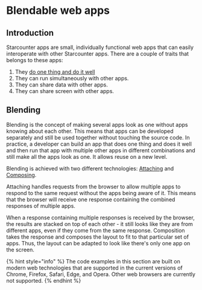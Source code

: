 # Blendable web apps

## Introduction

Starcounter apps are small, individually functional web apps that can easily interoperate with other Starcounter apps. There are a couple of traits that belongs to these apps:

1. They [do one thing and do it well](https://en.wikipedia.org/wiki/Unix_philosophy#Do_One_Thing_and_Do_It_Well)
2. They can run simultaneously with other apps.
3. They can share data with other apps.
4. They can share screen with other apps.

## Blending

Blending is the concept of making several apps look as one without apps knowing about each other. This means that apps can be developed separately and still be used together without touching the source code. In practice, a developer can build an app that does one thing and does it well and then run that app with multiple other apps in different combinations and still make all the apps look as one. It allows reuse on a new level.

Blending is achieved with two different technologies: [Attaching](attaching.md) and [Composing](composing.md).

Attaching handles requests from the browser to allow multiple apps to respond to the same request without the apps being aware of it. This means that the browser will receive one response containing the combined responses of multiple apps.

When a response containing multiple responses is received by the browser, the results are stacked on top of each other - it still looks like they are from different apps, even if they come from the same response. Composition takes the response and composes the layout to fit to that particular set of apps. Thus, the layout can be adapted to look like there's only one app on the screen.

{% hint style="info" %}
The code examples in this section are built on modern web technologies that are supported in the current versions of Chrome, Firefox, Safari, Edge, and Opera. Other web browsers are currently not supported.
{% endhint %}

